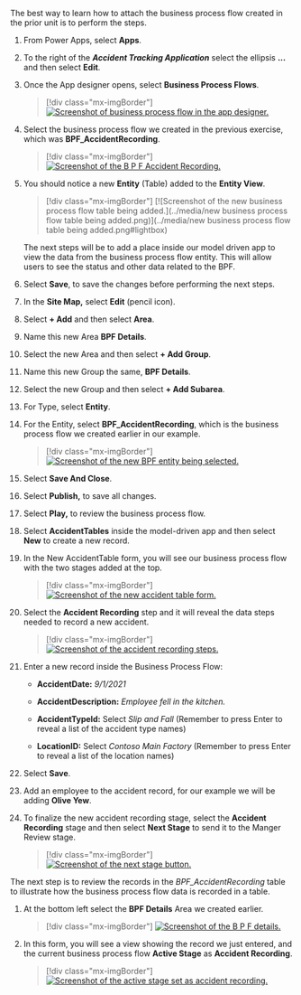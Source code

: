 The best way to learn how to attach the business process flow created in the prior unit is to perform the steps.

1. From Power Apps, select **Apps**.

1. To the right of the ***Accident Tracking Application*** select the ellipsis **...** and then select **Edit**.

1. Once the App designer opens, select **Business Process Flows**.

	> [!div class="mx-imgBorder"]
	> [![Screenshot of business process flow in the app designer.](../media/business-process-flows.png)](../media/business-process-flows.png#lightbox)

1. Select the business process flow we created in the previous exercise, which was **BPF\_AccidentRecording**.

	> [!div class="mx-imgBorder"]
	> [![Screenshot of the B P F Accident Recording.](../media/accident-recording.png)](../media/accident-recording.png#lightbox)

1. You should notice a new **Entity** (Table) added to the **Entity View**.

	> [!div class="mx-imgBorder"]
	> [![Screenshot of the new business process flow table being added.](../media/new business process flow table being added.png)](../media/new business process flow table being added.png#lightbox)

	The next steps will be to add a place inside our model driven app to view the data from the business process flow entity. This will allow users to see the status and other data related to the BPF.

1. Select **Save**, to save the changes before performing the next steps.

1. In the **Site Map,** select **Edit** (pencil icon).

1. Select **+ Add** and then select **Area**.

1. Name this new Area **BPF Details**.

1. Select the new Area and then select **+ Add Group**.

1. Name this new Group the same, **BPF Details**.

1. Select the new Group and then select **+ Add Subarea**.

1. For Type, select **Entity**.

1. For the Entity, select **BPF\_AccidentRecording**, which is the business process flow we created earlier in our example.

	> [!div class="mx-imgBorder"]
	> [![Screenshot of the new BPF entity being selected.](../media/entity.png)](../media/entity.png#lightbox)

1. Select **Save And Close**.

1. Select **Publish,** to save all changes.

1. Select **Play,** to review the business process flow.

1. Select **AccidentTables** inside the model-driven app and then select **New** to create a new record.

1. In the New AccidentTable form, you will see our business process flow with the two stages added at the top.

	> [!div class="mx-imgBorder"]
	> [![Screenshot of the new accident table form.](../media/new-accident-table-form.png)](../media/new-accident-table-form.png#lightbox)

1. Select the **Accident Recording** step and it will reveal the data steps needed to record a new accident.

	> [!div class="mx-imgBorder"]
	> [![Screenshot of the accident recording steps.](../media/accident-recording-step.png)](../media/accident-recording-step.png#lightbox)

1. Enter a new record inside the Business Process Flow:

	-   **AccidentDate:** *9/1/2021*
	
	-   **AccidentDescription:** *Employee fell in the kitchen.*
	
	-   **AccidentTypeId:** Select *Slip and Fall* (Remember to press Enter to reveal a list of the accident type names)
	
	-   **LocationID:** Select *Contoso Main Factory* (Remember to press Enter to reveal a list of the location names)

1. Select **Save**.

1. Add an employee to the accident record, for our example we will be adding **Olive Yew**.

1. To finalize the new accident recording stage, select the **Accident Recording** stage and then select **Next Stage** to send it to the Manger Review stage.

	> [!div class="mx-imgBorder"]
	> [![Screenshot of the next stage button.](../media/next-stage.png)](../media/next-stage.png#lightbox)

The next step is to review the records in the *BPF\_AccidentRecording* table to illustrate how the business process flow data is recorded in a table.

1. At the bottom left select the **BPF Details** Area we created earlier.

	> [!div class="mx-imgBorder"]
	> [![Screenshot of the B P F details.](../media/details.png)](../media/details.png#lightbox)

1. In this form, you will see a view showing the record we just entered, and the current business process flow **Active Stage** as **Accident Recording**.

	> [!div class="mx-imgBorder"]
	> [![Screenshot of the active stage set as accident recording.](../media/active-stage.png)](../media/active-stage.png#lightbox)
